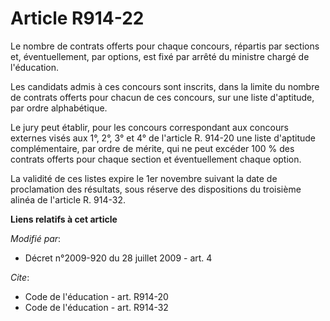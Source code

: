 # Article R914-22

Le nombre de contrats offerts pour chaque concours, répartis par sections et, éventuellement, par options, est fixé par
arrêté du ministre chargé de l'éducation. 

Les candidats admis à ces concours sont inscrits, dans la limite du nombre de contrats offerts pour chacun de ces concours,
sur une liste d'aptitude, par ordre alphabétique. 

Le jury peut établir, pour les concours correspondant aux concours externes visés aux 1°, 2°, 3° et 4° de l'article R. 914-20
une liste d'aptitude complémentaire, par ordre de mérite, qui ne peut excéder 100 % des contrats offerts pour chaque section
et éventuellement chaque option. 

La validité de ces listes expire le 1er novembre suivant la date de proclamation des résultats, sous réserve des dispositions
du troisième alinéa de l'article R. 914-32.

**Liens relatifs à cet article**

_Modifié par_:

  - Décret n°2009-920 du 28 juillet 2009 - art. 4

_Cite_:

  - Code de l'éducation - art. R914-20
  - Code de l'éducation - art. R914-32
